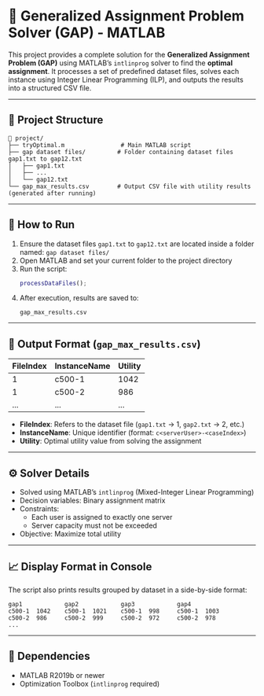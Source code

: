 
# 🧮 Generalized Assignment Problem Solver (GAP) - MATLAB

This project provides a complete solution for the **Generalized Assignment Problem (GAP)** using MATLAB’s `intlinprog` solver to find the **optimal assignment**. It processes a set of predefined dataset files, solves each instance using Integer Linear Programming (ILP), and outputs the results into a structured CSV file.

---

## 📂 Project Structure

```
📁 project/
├── tryOptimal.m                # Main MATLAB script
├── gap dataset files/         # Folder containing dataset files gap1.txt to gap12.txt
│   ├── gap1.txt
│   ├── ...
│   └── gap12.txt
└── gap_max_results.csv        # Output CSV file with utility results (generated after running)
```

---

## 🚀 How to Run

1. Ensure the dataset files `gap1.txt` to `gap12.txt` are located inside a folder named: `gap dataset files/`
2. Open MATLAB and set your current folder to the project directory
3. Run the script:
   ```matlab
   processDataFiles();
   ```
4. After execution, results are saved to:
   ```
   gap_max_results.csv
   ```

---

## 📌 Output Format (`gap_max_results.csv`)

| FileIndex | InstanceName | Utility |
|-----------|--------------|---------|
| 1         | c500-1       | 1042    |
| 1         | c500-2       | 986     |
| ...       | ...          | ...     |

- **FileIndex**: Refers to the dataset file (`gap1.txt` → 1, `gap2.txt` → 2, etc.)
- **InstanceName**: Unique identifier (format: `c<serverUser>-<caseIndex>`)
- **Utility**: Optimal utility value from solving the assignment

---

## ⚙️ Solver Details

- Solved using MATLAB’s `intlinprog` (Mixed-Integer Linear Programming)
- Decision variables: Binary assignment matrix
- Constraints:
  - Each user is assigned to exactly one server
  - Server capacity must not be exceeded
- Objective: Maximize total utility

---

## 📈 Display Format in Console

The script also prints results grouped by dataset in a side-by-side format:

```
gap1            gap2            gap3            gap4            
c500-1  1042    c500-1  1021    c500-1  998     c500-1  1003
c500-2  986     c500-2  999     c500-2  972     c500-2  978
...
```

---

## 🧩 Dependencies

- MATLAB R2019b or newer
- Optimization Toolbox (`intlinprog` required)



